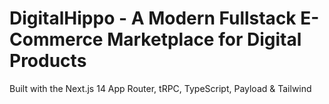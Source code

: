 # DigitalHippo - A Modern Fullstack E-Commerce Marketplace for Digital Products

Built with the Next.js 14 App Router, tRPC, TypeScript, Payload & Tailwind

 
 
